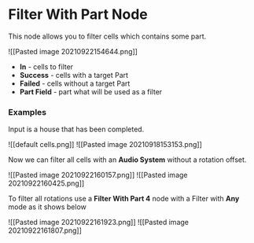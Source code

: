 # Filter With Part Node
This node allows you to filter cells which contains some part.

![[Pasted image 20210922154644.png]]
- **In** - cells to filter
- **Success** - cells with a target Part
- **Failed** - cells without a target Part
- **Part Field** - part what will be used as a filter

### Examples
Input is a house that has been completed.

![[default cells.png]]
![[Pasted image 20210918153153.png]]

Now we can filter all cells with an **Audio System** without a rotation offset.

![[Pasted image 20210922160157.png]]
![[Pasted image 20210922160425.png]]

To filter all rotations use a **Filter With Part 4** node with a Filter with **Any** mode as it shows below

![[Pasted image 20210922161923.png]]
![[Pasted image 20210922161807.png]]
